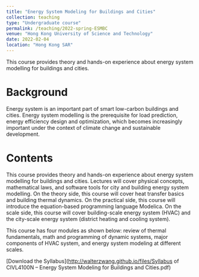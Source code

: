 ```yaml
---
title: "Energy System Modeling for Buildings and Cities"
collection: teaching
type: "Undergraduate course"
permalink: /teaching/2022-spring-ESMBC
venue: "Hong Kong University of Science and Technology"
date: 2022-02-04
location: "Hong Kong SAR"
---
```


This course provides theory and hands-on experience about energy system modelling for buildings and cities.

Background
======
Energy system is an important part of smart low-carbon buildings and cities. Energy system modelling is the prerequisite for load prediction, energy efficiency design and optimization, which becomes increasingly important under the context of climate change and sustainable development. 

Contents
======
This course provides theory and hands-on experience about energy system modelling for buildings and cities. Lectures will cover physical concepts, mathematical laws, and software tools for city and building energy system modelling. On the theory side, this course will cover heat transfer basics and building thermal dynamics. On the practical side, this course will introduce the equation-based programming language Modelica. On the scale side, this course will cover building-scale energy system (HVAC) and the city-scale energy system (district heating and cooling system).

This course has four modules as shown below: review of thermal fundamentals, math and programming of dynamic systems, major components of HVAC system, and energy system modeling at different scales.

[Download the Syllabus](http://walterzwang.github.io/files/Syllabus of CIVL4100N – Energy System Modeling for Buildings and Cities.pdf)